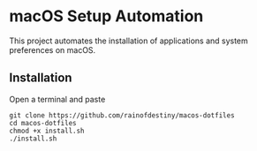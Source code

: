 # macOS Setup Automation

This project automates the installation of applications and system preferences on macOS.

## Installation
Open a terminal and paste

```shell
git clone https://github.com/rainofdestiny/macos-dotfiles
cd macos-dotfiles
chmod +x install.sh
./install.sh
```
